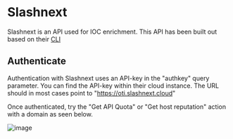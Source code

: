 # Slashnext
Slashnext is an API used for IOC enrichment. This API has been built out based on their [CLI](https://github.com/slashnext/SlashNext-URL-Analysis-and-Enrichment/blob/master/Python%20SDK/docs/SlashNext%20Phishing%20IR%20SDK%20Guide.pdf)

## Authenticate
Authentication with Slashnext uses an API-key in the "authkey" query parameter. You can find the API-key within their cloud instance. The URL should in most cases point to "https://oti.slashnext.cloud"

Once authenticated, try the "Get API Quota" or "Get host reputation" action with a domain as seen below. 

![image](https://user-images.githubusercontent.com/5719530/184736016-77d43ece-f5f3-45ca-a17a-1a622b9527f3.png)
